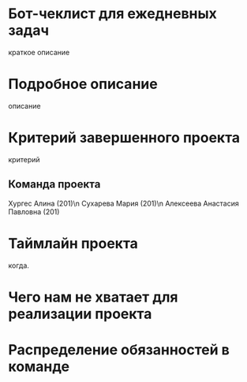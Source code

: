 # Бот-чеклист для ежедневных задач
краткое описание
# Подробное описание
описание
# Критерий завершенного проекта
критерий
## Команда проекта
Хургес Алина (201)\n
Сухарева Мария (201)\n
Алексеева Анастасия Павловна (201)
# Таймлайн проекта
когда.
# Чего нам не хватает для реализации проекта
# Распределение обязанностей в команде
